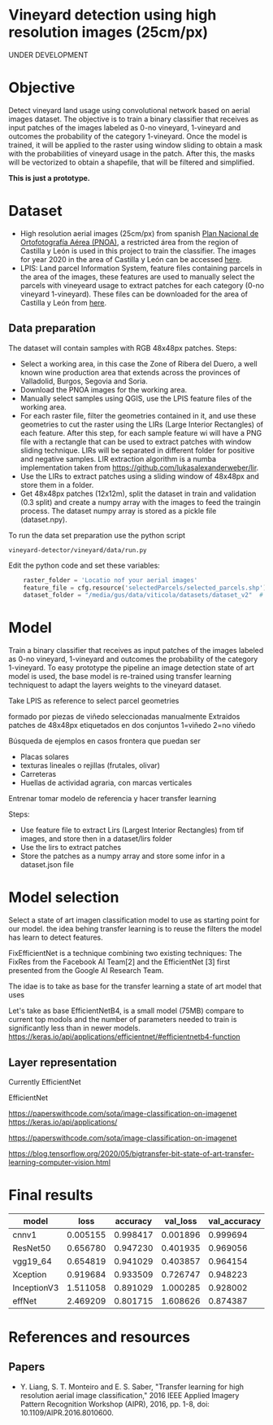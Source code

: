 Vineyard detection using high resolution images (25cm/px)
===============================================================

UNDER DEVELOPMENT

# Objective

Detect vineyard land usage using convolutional network based on aerial images dataset.
The objective is to train a binary classifier that receives as input patches of the images labeled as 0-no vineyard, 1-vineyard and outcomes the probability of the category 1-vineyard.
Once the model is trained, it will be applied to the raster using window sliding to obtain a mask with the probabilities of vineyard usage in the patch.
After this, the masks will be vectorized to obtain a shapefile, that will be filtered and simplified. 

**This is just a prototype.**

# Dataset

* High resolution aerial images (25cm/px) from spanish [Plan Nacional de Ortofotografía Aérea (PNOA)](https://pnoa.ign.es/), a restricted área from the region of Castilla y León is used in this project to train the classifier. 
The images for year 2020 in the area of Castilla y León can be accessed [here](http://ftp.itacyl.es/cartografia/01_Ortofotografia/2020/). 
* LPIS: Land parcel Information System, feature files containing parcels in the area of the images, these features are used to manually select the parcels with vineyeard usage to extract patches for each category (0-no vineyard 1-vineyard). 
These files can be downloaded for the area of Castilla y León from [here](http://ftp.itacyl.es/cartografia/05_SIGPAC/2020_ETRS89/Parcelario_SIGPAC_CyL_Municipios/).

## Data preparation
The dataset will contain samples with RGB 48x48px patches. Steps:
* Select a working area, in this case the Zone of Ribera del Duero, a well known wine production area that extends across the provinces of Valladolid, Burgos, Segovia and Soria. 
* Download the PNOA images for the working area.
* Manually select samples using QGIS, use the LPIS feature files of the working area. 
* For each raster file, filter the geometries contained in it, and use these geometries to cut the raster using the LIRs  (Large Interior Rectangles) of each feature. After this step, for each sample feature wi will have a PNG file with a rectangle that can be used to extract patches with window sliding  technique. LIRs will be separated in different folder for positive and negative samples.
LIR extraction algorithm is a numba implementation taken from https://github.com/lukasalexanderweber/lir.
* Use the LIRs to extract patches using a sliding window of 48x48px and store them in a folder.  
* Get 48x48px patches (12x12m), split the dataset in train and validation (0.3 split) and create a numpy array with the images to feed the traingin process. The dataset numpy array is stored as a pickle file (dataset.npy).

To run the data set preparation use the python script

``` console
vineyard-detector/vineyard/data/run.py
```
Edit the python code and set these variables:
``` python
    raster_folder = 'Locatio nof your aerial images'
    feature_file = cfg.resource('selectedParcels/selected_parcels.shp')  # features to cut out the rasters and extract lirs and patches.
    dataset_folder = "/media/gus/data/viticola/datasets/dataset_v2"  # destination directory for lirs, patches and dataset.npy
```
# Model
Train a binary classifier that receives as input patches of the images labeled as 0-no vineyard, 1-vineyard and outcomes the probability of the category 1-vineyard.
To easy prototype the pipeline an image detection state of art model is used, the base model is re-trained using transfer learning techniquest to adapt the layers weights to the vineyard dataset.  

Take LPIS as reference to select parcel geometries

formado por piezas de viñedo seleccionadas manualmente
Extraidos patches de 48x48px etiquetados en dos conjuntos 1=viñedo 2=no viñedo


Búsqueda de ejemplos en casos frontera que puedan ser
- Placas solares
- texturas lineales o rejillas (frutales, olivar) 
- Carreteras
- Huellas de actividad agraria, con marcas verticales

Entrenar tomar modelo de referencia y hacer transfer learning


Steps:
* Use feature file to extract Lirs (Largest Interior Rectangles) from tif images, and store then in a dataset/lirs folder
* Use the lirs to extract patches 
* Store the patches as a numpy array and store some infor in a dataset.json file


# Model selection

Select a state of art imagen classification model to use as starting point for our model.
the idea behing transfer learning is to reuse the filters the model has learn to detect
features.

FixEfficientNet is a technique combining two existing techniques: The FixRes from the Facebook AI Team[2] and the EfficientNet [3] first presented from the Google AI Research Team.

The idae is to take as base for the transfer learning a state of art model that uses

Let's take as base EfficientNetB4, is a small model (75MB) compare to current top modols and the number of parameters 
needed to train is significantly less than in newer models.
https://keras.io/api/applications/efficientnet/#efficientnetb4-function

## Layer representation
Currently EfficientNet

EfficientNet

https://paperswithcode.com/sota/image-classification-on-imagenet
https://keras.io/api/applications/




https://paperswithcode.com/sota/image-classification-on-imagenet


https://blog.tensorflow.org/2020/05/bigtransfer-bit-state-of-art-transfer-learning-computer-vision.html

# Final results

| model| loss| accuracy| val_loss| val_accuracy |
| -----| ----| --------| -------| ---------- |
| cnnv1| 0.005155| 0.998417| 0.001896| 0.999694 |
| ResNet50| 0.656780| 0.947230| 0.401935| 0.969056 |
| vgg19_64| 0.654819| 0.941029| 0.403857| 0.964154 |
| Xception| 0.919684| 0.933509| 0.726747| 0.948223 |
| InceptionV3| 1.511058| 0.891029| 1.000285| 0.928002 |
| effNet| 2.469209| 0.801715| 1.608626| 0.874387 |



# References and resources

## Papers
* Y. Liang, S. T. Monteiro and E. S. Saber, "Transfer learning for high resolution aerial image classification," 2016 IEEE Applied Imagery Pattern Recognition Workshop (AIPR), 2016, pp. 1-8, doi: 10.1109/AIPR.2016.8010600.